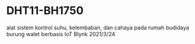 # DHT11-BH1750
alat sistem kontrol suhu, kelembaban, dan cahaya pada rumah budidaya burung walet berbasis IoT Blynk 2021/3/24
